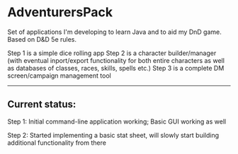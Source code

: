 # AdventurersPack
Set of applications I'm developing to learn Java and to aid my DnD game.
Based on D&D 5e rules.

Step 1 is a simple dice rolling app
Step 2 is a character builder/manager 
  (with eventual inport/export functionality for both entire characters as well as databases of classes, races, skills, spells etc.)
Step 3 is a complete DM screen/campaign management tool

---------------------------------------------------------------------

## Current status:
Step 1: Initial command-line application working;
        Basic GUI working as well

Step 2: Started implementing a basic stat sheet, will slowly start building additional functionality from there
